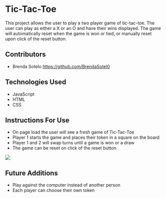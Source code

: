 # Tic-Tac-Toe

This project allows the user to play a two player game of tic-tac-toe. The user
can play as either a X or an O and have their wins displayed. The game will
automatically reset when the game is won or tied, or manually reset upon click
of the reset button.

## Contributors
- Brenda Sotelo https://github.com/BrendaSotel0

## Technologies Used
- JavaScript
- HTML
- CSS

## Instructions For Use
- On page load the user will see a fresh game of Tic-Tac-Toe
- Player 1 starts the game and places their token in a square on the board
- Player 1 and 2 will swap turns until a game is won or a draw
- The game can be reset on click of the reset button

![](https://media.giphy.com/media/JTuLwSxoSwQVBjuks7/giphy.gif)

## Future Additions
- Play against the computer instead of another person
- Each player can choose their own token
